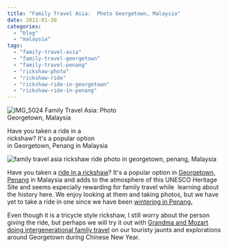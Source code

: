 ```yaml
---
title: "Family Travel Asia:  Photo Georgetown, Malaysia"
date: 2011-01-30
categories: 
  - "blog"
  - "malaysia"
tags: 
  - "family-travel-asia"
  - "family-travel-georgetown"
  - "family-travel-penang"
  - "rickshaw-photo"
  - "rickshaw-ride"
  - "rickshaw-ride-in-georgetown"
  - "rickshaw-ride-in-penang"
---
```


![IMG_5024](https://pub-ac94b3f306b24c0dba4238943c97f2e1.r2.dev/6a00e5502a950788330148c82ebef2970c.jpg) Family Travel Asia: Photo  
Georgetown, Malaysia

Have you taken a ride in a  
rickshaw? It's a popular option  
in Georgetown, Penang in Malaysia

<!--more-->

![family travel asia rickshaw ride photo in georgetown, penang, Malaysia](https://pub-ac94b3f306b24c0dba4238943c97f2e1.r2.dev/6a00e5502a950788330147e2257b98970b.jpg)  
  
  

Have you taken a [ride in a rickshaw](http://en.wikipedia.org/wiki/Rickshaw "rickshaw")? It's a popular option in [Georgetown, Penang](http://en.wikipedia.org/wiki/George_Town,_Penang "Georgetown, penang , malaysia") in Malaysia and adds to the atmosphere of this UNESCO Heritage Site and seems especially rewarding for family travel while  learning about the history here. We enjoy looking at them and taking photos, but we have yet to take a ride in one since we have been [wintering in Penang.](http://soultravelers3new.local/2011/01/tropical-winter-home-in-penang-malaysia-location-indenpendent-digital-nomad-long-term-travel-tips-.html "wintering in Penang")

Even though it is a tricycle style rickshaw, I still worry about the person giving the ride, but perhaps we will try it out with [Grandma and Mozart doing intergenerational family travel](http://soultravelers3new.local/2011/01/traveling-with-grandma-3-generation-travel.html "Intergenerational family travel") on our touristy jaunts and explorations around Georgetown during Chinese New Year.
